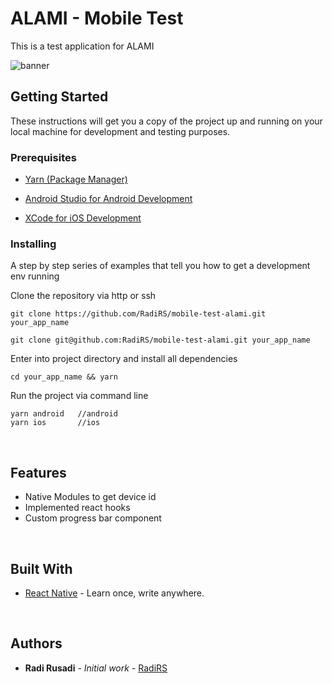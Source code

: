 # ALAMI - Mobile Test

This is a test application for ALAMI

![banner](preview.gif)

## Getting Started

These instructions will get you a copy of the project up and running on your local machine for development and testing purposes.

### Prerequisites

- [Yarn (Package Manager)](https://yarnpkg.com)

- [Android Studio for Android Development](https://developer.android.com/studio)

- [XCode for iOS Development](https://developer.apple.com/xcode/)

### Installing

A step by step series of examples that tell you how to get a development env running

Clone the repository via http or ssh

```
git clone https://github.com/RadiRS/mobile-test-alami.git your_app_name
```

```
git clone git@github.com:RadiRS/mobile-test-alami.git your_app_name
```

Enter into project directory and install all dependencies

```
cd your_app_name && yarn
```

Run the project via command line

```
yarn android   //android
yarn ios       //ios
```

<p>&nbsp;</p>

## Features

- Native Modules to get device id
- Implemented react hooks
- Custom progress bar component

<p>&nbsp;</p>

## Built With

- [React Native](https://facebook.github.io/react-native) - Learn once, write anywhere.

<p>&nbsp;</p>

## Authors

- **Radi Rusadi** - _Initial work_ - [RadiRS](https://github.com/RadiRS)
